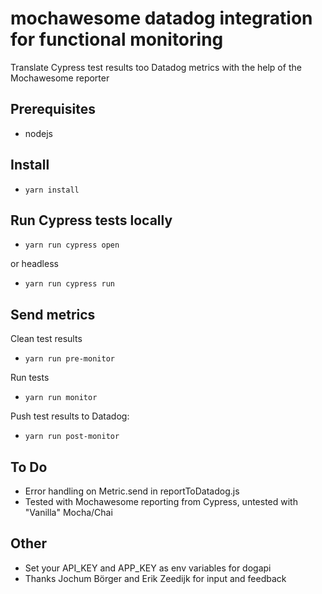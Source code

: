 # mochawesome datadog integration for functional monitoring
Translate Cypress test results too Datadog metrics with the help of the Mochawesome reporter

## Prerequisites
-   nodejs

## Install
-   `yarn install`

## Run Cypress tests locally
-   `yarn run cypress open`
    
or headless
-   `yarn run cypress run`

## Send metrics
Clean test results
-   `yarn run pre-monitor`

Run tests
-   `yarn run monitor`

Push test results to Datadog:
-   `yarn run post-monitor`

## To Do
-   Error handling on Metric.send in reportToDatadog.js
-   Tested with Mochawesome reporting from Cypress, untested with "Vanilla" Mocha/Chai


## Other
- Set your API_KEY and APP_KEY as env variables for dogapi
- Thanks Jochum Börger and Erik Zeedijk for input and feedback


